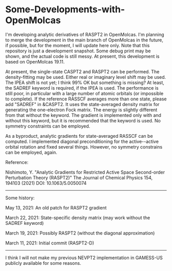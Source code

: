 # Some-Developments-with-OpenMolcas

I'm developing analytic derivatives of RASPT2 in OpenMolcas. I'm planning to merge the development in the main branch of OpenMolcas in the future, if possible, but for the moment, I will update here only. Note that this repository is just a development snapshot. Some debug print may be shown, and the actual code is still messy. At present, this development is based on OpenMolcas 19.11.

At present, the single-state CASPT2 and RASPT2 can be performed. The density-fitting may be used. Either real or imaginary level shift may be used. The IPEA shift is not yet; I think 99% OK but something is missing? At least, the SADREF keyword is required, if the IPEA is used. The performance is still poor, in particular with a large number of atomic orbitals (or impossible to complete). If the reference RASSCF averages more than one state, please add "SADREF" in &CASPT2. It uses the state-averaged density matrix for generating the one-electron Fock matrix. The energy is slightly different from that without the keyword. The gradient is implemented only with and without this keyword, but it is recommended that the keyword is used. No symmetry constraints can be employed.

As a byproduct, analytic gradients for state-averaged RASSCF can be computed. I implemented diagonal preconditioning for the active--active orbital rotation and fixed several things. However, no symmetry constrains can be employed, again.

Reference:

Nishimoto, Y. "Analytic Gradients for Restricted Active Space Second-order Perturbation Theory (RASPT2)" The Journal of Chemical Physics 154, 194103 (2021) DOI: 10.1063/5.0050074

***

Some history:

May 13, 2021: An old patch for RASPT2 gradient

March 22, 2021: State-specific density matrix (may work without the SADREF keyword)

March 19, 2021: Possibly RASPT2 (without the diagonal approximation)

March 11, 2021: Initial commit (RASPT2-D)

***

I think I will not make my previous NEVPT2 implementation in GAMESS-US publicly available for some reasons.

